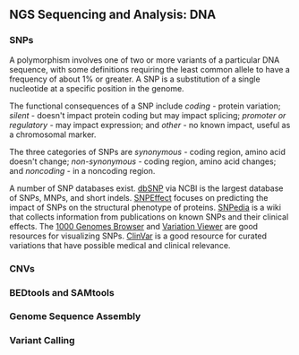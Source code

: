 ## NGS Sequencing and Analysis: DNA

### SNPs
A polymorphism involves one of two or more variants of a particular DNA sequence, with some definitions requiring the least common allele to have a frequency of about 1% or greater. A SNP is a substitution of a single nucleotide at a specific position in the genome. 

The functional consequences of a SNP include _coding_ - protein variation; _silent_ - doesn't impact protein coding but may impact splicing; _promoter or regulatory_ - may impact expression; and _other_ - no known impact, useful as a chromosomal marker. 

The three categories of SNPs are _synonymous_ - coding region, amino acid doesn't change; _non-synonymous_ - coding region, amino acid changes; and _noncoding_ - in a noncoding region.

A number of SNP databases exist. [dbSNP]() via NCBI is the largest database of SNPs, MNPs, and short indels. [SNPEffect]() focuses on predicting the impact of SNPs on the structural phenotype of proteins. [SNPedia]() is a wiki that collects information from publications on known SNPs and their clinical effects. The [1000 Genomes Browser]() and [Variation Viewer]() are good resources for visualizing SNPs. [ClinVar](https://www.ncbi.nlm.nih.gov/clinvar/) is a good resource for curated variations that have possible medical and clinical relevance.

### CNVs

### BEDtools and SAMtools

### Genome Sequence Assembly

### Variant Calling


